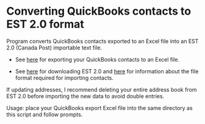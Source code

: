 # Converting QuickBooks contacts to EST 2.0 format
Program converts QuickBooks contacts exported to an Excel file into an EST 2.0 (Canada Post) importable text file.

* See [here](https://smallbusiness.chron.com/export-quickbooks-customer-list-60392.html) for exporting your QuickBooks contacts to an Excel file.

* See [here](https://www.canadapost.ca/cpc/en/business/shipping/find-rates-ship/est-2.page) for downloading EST 2.0 and [here](https://www.canadapost.ca/cpo/mc/assets/pdf/business/import_2016_en.pdf) for information about the file format required for importing contacts.

If updating addresses, I recommend deleting your entire address book from EST 2.0 before importing the new data to avoid double entries.

Usage: place your QuickBooks export Excel file into the same directory as this script and follow prompts.
